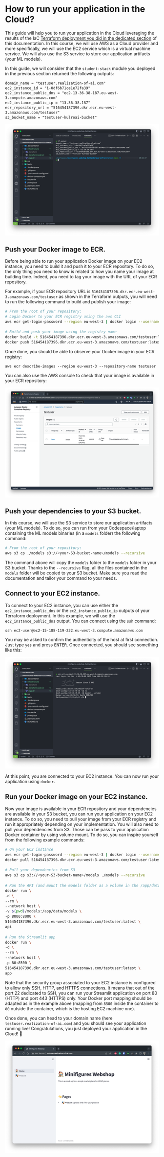 # How to run your application in the Cloud?

This guide will help you to run your application in the Cloud leveraging the results of the IaC 
[Terraform deployment you did in the dedicated section](./terraform_get_started.md) of this documentation.
In this course, we will use AWS as a Cloud provider and more specifically, we will use the EC2 service
which is a virtual machine service. We will also use the S3 service to store our application artifacts 
(your ML models).

In this guide, we will consider that the `student-stack` module you deployed in the previous section
returned the following outputs:

```
domain_name = "testuser.realization-of-ai.com"
ec2_instance_id = "i-0df6b71ce1e72fa39"
ec2_instance_public_dns = "ec2-13-36-38-187.eu-west-3.compute.amazonaws.com"
ec2_instance_public_ip = "13.36.38.187"
ecr_repository_url = "516454187396.dkr.ecr.eu-west-3.amazonaws.com/testuser"
s3_bucket_name = "testuser-kulroai-bucket"
```

![tf_outputs](./img/tf_output.png)

## Push your Docker image to ECR.

Before being able to run your application Docker image on your EC2 instance, you need to build it and
push it to your ECR repository. To do so, the only thing you need to know is related to how you name
your image at building time. Indeed, you need to tag your image with the URL of your ECR repository.

For example, if your ECR repository URL is `516454187396.dkr.ecr.eu-west-3.amazonaws.com/testuser` as
shown in the Terraform outputs, you will need to run the following command to build and publish your image:

```bash
# From the root of your repository:
# Login Docker to your ECR registry using the aws CLI
aws ecr get-login-password --region eu-west-3 | docker login --username AWS --password-stdin 516454187396.dkr.ecr.eu-west-3.amazonaws.com

# Build and push your image using the registry name
docker build -t 516454187396.dkr.ecr.eu-west-3.amazonaws.com/testuser:latest .
docker push 516454187396.dkr.ecr.eu-west-3.amazonaws.com/testuser:latest
```

Once done, you should be able to observe your Docker image in your ECR registry:
```
aws ecr describe-images --region eu-west-3 --repository-name testuser
```

You can also use the AWS console to check that your image is available in your ECR repository:

![ecr](./img/ecr.png)

## Push your dependencies to your S3 bucket.

In this course, we will use the S3 service to store our application artifacts (your ML models). To do 
so, you can run from your Codespace/laptop containing the ML models binaries (in a `models` folder) 
the following command:

```bash
# From the root of your repository:
aws s3 cp ./models s3://<your-S3-bucket-name>/models --recursive
```

The command above will copy the `models` folder to the `models` folder in your S3 bucket. Thanks to 
the `--recursive` flag, all the files contained in the `models` folder will be copied to your S3 bucket.
Make sure you read the documentation and tailor your command to your needs.

## Connect to your EC2 instance.

To connect to your EC2 instance, you can use either the `ec2_instance_public_dns` or the `ec2_instance_public_ip`
outputs of your Terraform deployment. In this example, we will use the `ec2_instance_public_dns` output.
You can connect using the `ssh` command:

```
ssh ec2-user@ec2-15-188-119-232.eu-west-3.compute.amazonaws.com
```

You may be asked to confirm the authenticity of the host at first connection. Just type `yes` and 
press <kbd>ENTER</kbd>. Once connected, you should see something like this:

![ssh_connection](./img/ssh_connection.png)

At this point, you are connected to your EC2 instance. You can now run your application using `docker`.

## Run your Docker image on your EC2 instance.

Now your image is available in your ECR repository and your dependencies are available in your S3 bucket,
you can run your application on your EC2 instance. To do so, you need to pull your image from your ECR
registry and run it appropriately depending on your implementation. You will also need to pull your 
dependencies from S3. Those can be pass to your application Docker container by using volume mount. 
To do so, you can inspire yourself from the following example commands:

```bash
# On your EC2 instance
aws ecr get-login-password --region eu-west-3 | docker login --username AWS --password-stdin 516454187396.dkr.ecr.eu-west-3.amazonaws.com
docker pull 516454187396.dkr.ecr.eu-west-3.amazonaws.com/testuser:latest

# Pull your dependencies from S3
aws s3 cp s3://<your-S3-bucket-name>/models ./models --recursive

# Run the API (and mount the models folder as a volume in the /app/data/models folder of the image)
docker run \
-d \
--rm \
--network host \
-v $(pwd)/models:/app/data/models \
-p 8000:8000 \
516454187396.dkr.ecr.eu-west-3.amazonaws.com/testuser:latest \
api

# Run the Streamlit app 
docker run \
-d \
--rm \
--network host \
-p 80:8500 \
516454187396.dkr.ecr.eu-west-3.amazonaws.com/testuser:latest \
app
```

Note that the security group associated to your EC2 instance is configured to allow only SSH, HTTP, 
and HTTPS connections. It means that out of the port 22 dedicated to SSH, you can run your Streamlit 
application on port 80 (HTTP) and port 443 (HTTPS) only. Your Docker port mapping should be adapted
as in the example above (mapping from `8500` inside the container to `80` outside the container, which 
is the hosting EC2 machine one).

Once done, you can head to your domain name (here `testuser.realization-of-ai.com`) and you should see
your application running live! Congratulations, you just deployed your application in the Cloud! 🎉

![live](./img/live.png)
